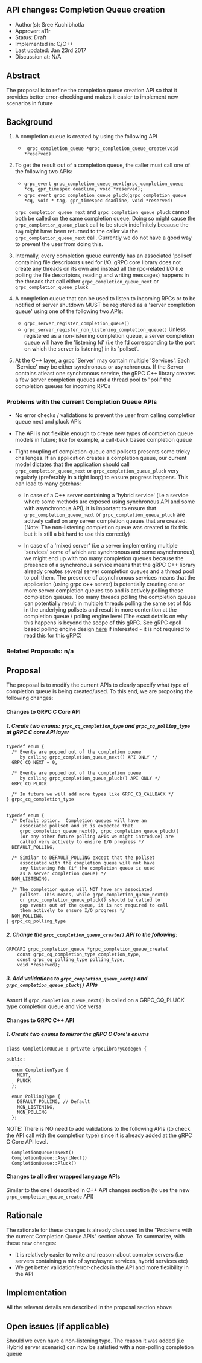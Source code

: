 API changes: Completion Queue creation
----
* Author(s): Sree Kuchibhotla
* Approver: a11r
* Status: Draft
* Implemented in: C/C++
* Last updated: Jan 23rd 2017
* Discussion at: N/A

## Abstract
The proposal is to refine the completion queue creation API so that it provides
better error-checking and makes it easier to implement new scenarios in future

## Background
1. A completion queue is created by using the following API
   - ` grpc_completion_queue *grpc_completion_queue_create(void *reserved)`

2. To get the result out of a completion queue, the caller must call one of the following two APIs:
   - `grpc_event grpc_completion_queue_next(grpc_completion_queue *cq, gpr_timespec deadline, void *reserved);`
   - `grpc_event grpc_completion_queue_pluck(grpc_completion_queue *cq, void * tag, gpr_timespec deadline, void *reserved)`

   `grpc_completion_queue_next` and `grpc_completion_queue_pluck` cannot both be called on the same completion queue. Doing so might cause the `grpc_completion_queue_pluck` call to be stuck indefinitely because the `tag` might have been returned to the caller via the `grpc_completion_queue_next` call. Currently we do not have a good way to prevent the user from doing this. 

3. Internally, every completion queue currently has an associated 'pollset' containing file descriptors used for I/O.  gRPC core library does not create any threads on its own and instead all the rpc-related I/O (i.e polling the file descriptors, reading and writing messages) happens in the threads that call either `grpc_completion_queue_next` or `grpc_completion_queue_pluck`

4. A completion queue that can be used to listen to incoming RPCs or to be notified of server shutdown MUST be registered as a 'server completion queue' using one of the following two APIs:
   - `grpc_server_register_completion_queue()`
   - `grpc_server_register_non_listening_completion_queue()`
   Unless registered as a non-listening completion queue, a server completion queue will have the 'listening fd' (i.e the fd corresponding to the port on which the server is listening) in its 'pollset'.

5. At the C++ layer, a grpc 'Server' may contain multiple 'Services'. Each 'Service' may be either synchronous or asynchronous. If the Server contains atleast one synchronous service, the gRPC C++ library creates a few server completion queues and a thread pool to "poll" the completion queues for incoming RPCs

### Problems with the current Completion Queue APIs

- No error checks / validations to prevent the user from calling completion queue next and pluck APIs

- The API is not flexible enough to create new types of completion queue models in future; like for example, a call-back based completion queue

- Tight coupling of completion-queue and pollsets presents some tricky challenges.  If an application creates a completion queue, our current model dictates that the application should call `grpc_completion_queue_next` or `grpc_completion_queue_pluck` very regularly (preferably in a tight loop) to ensure progress happens.  This can lead to many gotchas:
    - In case of a C++ server containing a 'hybrid service' (i.e a service where some methods are exposed using synchronous API and some with asynchronous API), it is important to ensure that `grpc_completion_queue_next` or `grpc_completion_queue_pluck` are actively called on any server completion queues that are created. (Note: The non-listening completion queue was created to fix this but it is still a bit hard to use this correctly)

   - In case of a 'mixed server' (i.e a server implementing multiple 'services' some of which are synchronous and some asynchronous), we might end up with too many completion queues because the presence of a synchronous service means that the gRPC C++ library already creates several server completion queues and a thread pool to poll them. The presence of asynchronous services means that the application (using grpc c++ server) is potentially creating one or more server completion queues too and is actively polling those completion queues.  Too many threads polling the completion queues can potentially result in multiple threads polling the same set of fds in the underlying pollsets and result in more contention at the completion queue / polling engine level (The exact details on why this happens is beyond the scope of this gRFC. See gRPC epoll based polling engine design [here](https://github.com/grpc/grpc/blob/master/doc/epoll-polling-engine.md) if interested - it is not required to read this for this gRPC)

### Related Proposals:  n/a

## Proposal

The proposal is to modify the current APIs to clearly specify what type of completion queue is being created/used.  To this end, we are proposing the following changes:

#### Changes to GRPC C Core API

##### 1. Create two enums: `grpc_cq_completion_type` and `grpc_cq_polling_type` at gRPC C core API layer

```
typedef enum {
  /* Events are popped out of the completion queue
     by calling grpc_completion_queue_next() API ONLY */
  GRPC_CQ_NEXT = 0,

  /* Events are popped out of the completion queue
     by calling grpc_completion_queue_pluck() API ONLY */
  GRPC_CQ_PLUCK

  /* In future we will add more types like GRPC_CQ_CALLBACK */
} grpc_cq_completion_type


typedef enum {
  /* Default option.  Completion queues will have an
     associated pollset and it is expected that
     grpc_completion_queue_next(), grpc_completion_queue_pluck()
     (or any other future polling APIs we might introduce) are
     called very actively to ensure I/O progress */
  DEFAULT_POLLING,

  /* Similar to DEFAULT_POLLING except that the pollset
     associated with the completion queue will not have
     any listening fds (if the completion queue is used
     as a server completion queue) */
  NON_LISTENING,

  /* The completion queue will NOT have any associated
     pollset. This means, while grpc_completion_queue_next()
     or grpc_completion_queue_pluck() should be called to
     pop events out of the queue, it is not required to call
     them actively to ensure I/O progress */
  NON_POLLING,
} grpc_cq_polling_type

```

##### 2.  Change the `grpc_completion_queue_create()` API to the following:

```
GRPCAPI grpc_completion_queue *grpc_completion_queue_create(
    const grpc_cq_completion_type completion_type,
    const grpc_cq_polling_type polling_type, 
    void *reserved);
```

##### 3.  Add validations to `grpc_completion_queue_next()` and `grpc_completion_queue_pluck()` APIs

Assert if `grpc_completion_queue_next()` is called on a GRPC_CQ_PLUCK type completion queue and vice versa

#### Changes to GRPC C++ API

##### 1.  Create two enums to mirror the gRPC C Core's enums

```
class CompletionQueue : private GrpcLibraryCodegen {

public:
  ...
  enum CompletionType {
    NEXT,
    PLUCK
  };

  enun PollingType {
    DEFAULT_POLLING, // Default
    NON_LISTENING,
    NON_POLLING
  };

```

NOTE: There is NO need to add validations to the following APIs (to check the API call with the completion type) since it is already added at the gRPC C Core API level.

```
  CompletionQueue::Next()
  CompletionQueue::AsyncNext()
  CompletionQueue::Pluck()
```

#### Changes to all other wrapped language APIs
Similar to the one I described in C++ API changes section (to use the new `grpc_completion_queue_create` API)

## Rationale
The rationale for these changes is already discussed in the "Problems with the current Completion Queue APIs" section above.
To summarize, with these new changes:
  - It is relatively easier to write and reason-about complex servers (i.e servers containing a mix of sync/async services, hybrid services etc)
  - We get better validation/error-checks in the API and more flexibility in the API


## Implementation
All the relevant details are described in the proposal section above

## Open issues (if applicable)

Should we even have a non-listening type.  The reason it was added (i.e Hybrid server scenario) can now be satisfied with a non-polling completion queue
